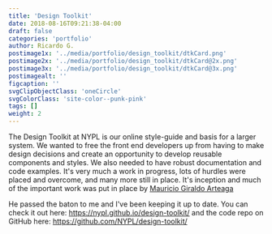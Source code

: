 ```yaml
---
title: 'Design Toolkit'
date: 2018-08-16T09:21:38-04:00
draft: false
categories: 'portfolio'
author: Ricardo G.
postimage1x: '../media/portfolio/design_toolkit/dtkCard.png'
postimage2x: '../media/portfolio/design_toolkit/dtkCard@2x.png'
postimage3x: '../media/portfolio/design_toolkit/dtkCard@3x.png'
postimagealt: ''
figcaption: ''
svgClipObjectClass: 'oneCircle'
svgColorClass: 'site-color--punk-pink'
tags: []
weight: 2
---
```


The Design Toolkit at NYPL is our online style-guide and basis for a larger system. We wanted to free the front end developers up from having to make design decisions and create an opportunity to develop reusable components and styles. We also needed to have robust documentation and code examples. It&#39;s very much a work in progress, lots of hurdles were placed and overcome, and many more still in place. It&#39;s inception and much of the important work was put in place by <a href="https://twitter.com/mgiraldo" target="_blank">Mauricio Giraldo Arteaga</a></p><p>He passed the baton to me and I&#39;ve been keeping it up to date. You can check it out here: <a href="https://nypl.github.io/design-toolkit/" target="_blank">https://nypl.github.io/design-toolkit/</a> and the code repo on GitHub here: <a href="https://github.com/NYPL/design-toolkit/" target="_blank">https://github.com/NYPL/design-toolkit/</a>
